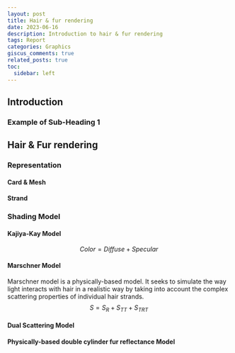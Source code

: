 ```yaml
---
layout: post
title: Hair & fur rendering
date: 2023-06-16
description: Introduction to hair & fur rendering
tags: Report
categories: Graphics
giscus_comments: true
related_posts: true
toc:
  sidebar: left
---
```

## Introduction

### Example of Sub-Heading 1

## Hair & Fur rendering

### Representation

#### Card & Mesh

#### Strand

### Shading Model

#### Kajiya-Kay Model

$$
Color = Diffuse + Specular
$$



#### Marschner Model

Marschner model is a physically-based model. It seeks to simulate the way light interacts with hair in a realistic way by taking into account the complex scattering properties of individual hair strands.
$$
S = S_{R} + S_{TT} + S_{TRT}
$$



#### Dual Scattering Model

#### Physically-based double cylinder fur reflectance Model

